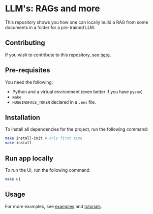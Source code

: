 # LLM's: RAGs and more

This repository shows you how one can locally build a RAG from some documents in a folder for a pre-trained LLM.

## Contributing

If you wish to contribute to this repository, see [here](./contributing.md).

## Pre-requisites

You need the following:

- Python and a virtual environment (even better if you have `pyenv`)
- `make`
- `HUGGINGFACE_TOKEN` declared in a `.env` file.

## Installation

To install all dependencies for the project, run the following command:

```bash
make install-init # only first time
make install
```

## Run app locally

To run the UI, run the following command:

```bash
make ui
```

## Usage

For more examples, see [examples](./examples) and [tutorials](./tutorials).
